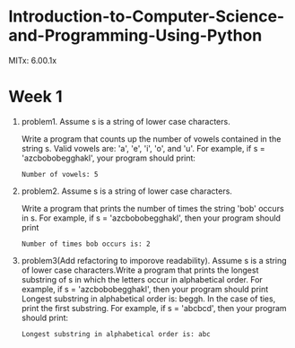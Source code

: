 # Introduction-to-Computer-Science-and-Programming-Using-Python
MITx: 6.00.1x

# Week 1
1. problem1. Assume s is a string of lower case characters.

    Write a program that counts up the number of vowels contained in the string s. Valid vowels are: 'a', 'e', 'i', 'o', and 'u'.
For example, if s = 'azcbobobegghakl', your program should print:
    ```
    Number of vowels: 5
    ```
1. problem2. Assume s is a string of lower case characters.

    Write a program that prints the number of times the string 'bob' occurs in s. 
    For example, if s = 'azcbobobegghakl', then your program should print
    ```
    Number of times bob occurs is: 2
    ```
1. problem3(Add refactoring to imporove readability). Assume s is a string of lower case characters.Write a program that prints the longest substring of s in which the letters occur in alphabetical order. For example, if s = 'azcbobobegghakl', then your program should print Longest substring in alphabetical order is: beggh. In the case of ties, print the first substring. For example, if s = 'abcbcd', then your program should print:
    ```
    Longest substring in alphabetical order is: abc
    ```